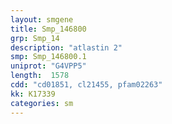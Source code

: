 ```yaml
---
layout: smgene
title: Smp_146800
grp: Smp_14
description: "atlastin 2"
smp: Smp_146800.1
uniprot: "G4VPP5"
length:  1578
cdd: "cd01851, cl21455, pfam02263"
kk: K17339
categories: sm
---
```


